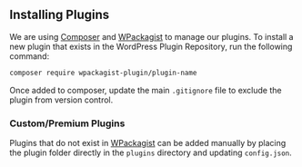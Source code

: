 ## Installing Plugins

We are using [Composer](https://getcomposer.org/) and [WPackagist](https://wpackagist.org/) to manage our plugins. To install a new plugin that exists in the WordPress Plugin Repository, run the following command:

```sh
composer require wpackagist-plugin/plugin-name
```

Once added to composer, update the main `.gitignore` file to exclude the plugin from version control.

### Custom/Premium Plugins

Plugins that do not exist in [WPackagist](https://wpackagist.org/) can be added manually by placing the plugin folder directly in the `plugins` directory and updating `config.json`.
